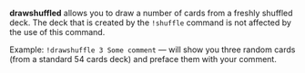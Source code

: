 **drawshuffled** allows you to draw a number of cards from a freshly shuffled deck.
The deck that is created by the `!shuffle` command is not affected by the use of this command.

Example:
`!drawshuffle 3 Some comment` — will show you three random cards (from a standard 54 cards deck) and preface them with your comment.
